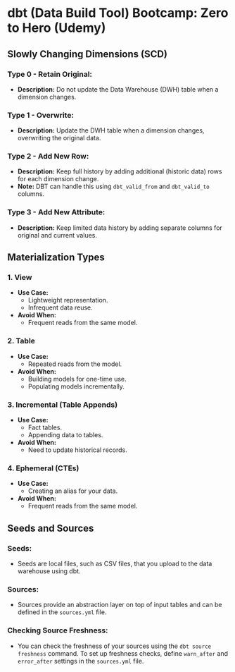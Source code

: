 # dbt (Data Build Tool) Bootcamp: Zero to Hero (Udemy)

## Slowly Changing Dimensions (SCD)

### Type 0 - Retain Original:
- **Description:** Do not update the Data Warehouse (DWH) table when a dimension changes.

### Type 1 - Overwrite:
- **Description:** Update the DWH table when a dimension changes, overwriting the original data.

### Type 2 - Add New Row:
- **Description:** Keep full history by adding additional (historic data) rows for each dimension change.
- **Note:** DBT can handle this using `dbt_valid_from` and `dbt_valid_to` columns.

### Type 3 - Add New Attribute:
- **Description:** Keep limited data history by adding separate columns for original and current values.

## Materialization Types

### 1. View
- **Use Case:**
  - Lightweight representation.
  - Infrequent data reuse.
- **Avoid When:**
  - Frequent reads from the same model.

### 2. Table
- **Use Case:**
  - Repeated reads from the model.
- **Avoid When:**
  - Building models for one-time use.
  - Populating models incrementally.

### 3. Incremental (Table Appends)
- **Use Case:**
  - Fact tables.
  - Appending data to tables.
- **Avoid When:**
  - Need to update historical records.

### 4. Ephemeral (CTEs)
- **Use Case:**
  - Creating an alias for your data.
- **Avoid When:**
  - Frequent reads from the same model.

## Seeds and Sources

### Seeds:
- Seeds are local files, such as CSV files, that you upload to the data warehouse using dbt.

### Sources:
- Sources provide an abstraction layer on top of input tables and can be defined in the `sources.yml` file.

### Checking Source Freshness:
- You can check the freshness of your sources using the `dbt source freshness` command. To set up freshness checks, define `warn_after` and `error_after` settings in the `sources.yml` file.
